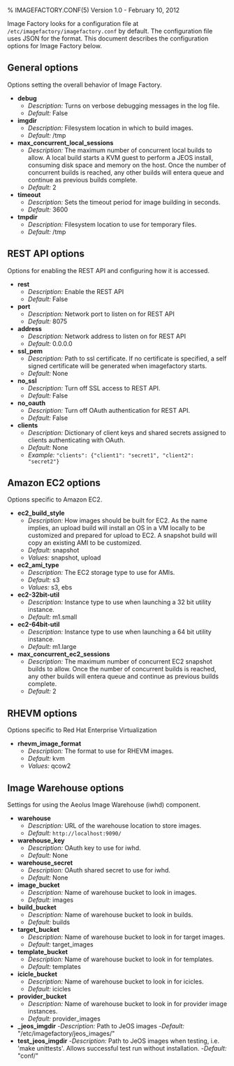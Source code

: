 % IMAGEFACTORY.CONF(5) Version 1.0 - February 10, 2012

Image Factory looks for a configuration file at `/etc/imagefactory/imagefactory.conf` by default. The configuration file uses JSON for the format. This document describes the configuration options for Image Factory below.

## General options

Options setting the overall behavior of Image Factory.

+ **debug**
    - _Description:_ Turns on verbose debugging messages in the log file.
    - _Default:_ False
+ **imgdir**
    - _Description:_ Filesystem location in which to build images.
    - _Default:_ /tmp
+ **max_concurrent_local_sessions**
    - _Description:_ The maximum number of concurrent local builds to allow. A local build starts a KVM guest to perform a JEOS install, consuming disk space and memory on the host. Once the number of concurrent builds is reached, any other builds will entera queue and continue as previous builds complete.
    - _Default:_ 2
+ **timeout**
    - _Description:_ Sets the timeout period for image building in seconds.
    - _Default:_ 3600
+ **tmpdir**
    - _Description:_ Filesystem location to use for temporary files.
    - _Default:_ /tmp

## REST API options

Options for enabling the REST API and configuring how it is accessed.

+ **rest**
    - _Description:_ Enable the REST API
    - _Default:_ False
+ **port**
    - _Description:_ Network port to listen on for REST API
    - _Default:_ 8075
+ **address**
    - _Description:_ Network address to listen on for REST API
    - _Default:_ 0.0.0.0
+ **ssl_pem**
    - _Description:_ Path to ssl certificate. If no certificate is specified, a self signed certificate will be generated when imagefactory starts.
    - _Default:_ None
+ **no_ssl**
    - _Description:_ Turn off SSL access to REST API.
    - _Default:_ False
+ **no_oauth**
    - _Description:_ Turn off OAuth authentication for REST API.
    - _Default:_ False
+ **clients**
    - _Description:_ Dictionary of client keys and shared secrets assigned to clients authenticating with OAuth.
    - _Default:_ None
    - _Example:_ `"clients": {"client1": "secret1", "client2": "secret2"}`

## Amazon EC2 options

Options specific to Amazon EC2.

+ **ec2_build_style**
    - _Description:_ How images should be built for EC2. As the name implies, an upload build will install an OS in a VM locally to be customized and prepared for upload to EC2. A snapshot build will copy an existing AMI to be customized.
    - _Default:_ snapshot
    - _Values:_ snapshot, upload
+ **ec2_ami_type**
    - _Description:_ The EC2 storage type to use for AMIs.
    - _Default:_ s3
    - _Values:_ s3, ebs
+ **ec2-32bit-util**
    - _Description:_ Instance type to use when launching a 32 bit utility instance.
    - _Default:_ m1.small
+ **ec2-64bit-util**
    - _Description:_ Instance type to use when launching a 64 bit utility instance.
    - _Default:_ m1.large
+ **max_concurrent_ec2_sessions**
    - _Description:_ The maximum number of concurrent EC2 snapshot builds to allow. Once the number of concurrent builds is reached, any other builds will entera queue and continue as previous builds complete.
    - _Default:_ 2

## RHEVM options

Options specific to Red Hat Enterprise Virtualization

+ **rhevm_image_format**
    - _Description:_ The format to use for RHEVM images.
    - _Default:_ kvm
    - _Values:_ qcow2

## Image Warehouse options

Settings for using the Aeolus Image Warehouse (iwhd) component.

+ **warehouse**
    - _Description:_ URL of the warehouse location to store images.
    - _Default:_ `http://localhost:9090/`
+ **warehouse_key**
    - _Description:_ OAuth key to use for iwhd.
    - _Default:_ None
+ **warehouse_secret**
    - _Description:_ OAuth shared secret to use for iwhd.
    - _Default:_ None
+ **image_bucket**
    - _Description:_ Name of warehouse bucket to look in images.
    - _Default:_ images
+ **build_bucket**
    - _Description:_ Name of warehouse bucket to look in builds.
    - _Default:_ builds
+ **target_bucket**
    - _Description:_ Name of warehouse bucket to look in for target images.
    - _Default:_ target_images
+ **template_bucket**
    - _Description:_ Name of warehouse bucket to look in for templates.
    - _Default:_ templates
+ **icicle_bucket**
    - _Description:_ Name of warehouse bucket to look in for icicles.
    - _Default:_ icicles
+ **provider_bucket**
    - _Description:_ Name of warehouse bucket to look in for provider image instances.
    - _Default:_ provider_images
+ **_jeos_imgdir**
    -_Description:_ Path to JeOS images
    -_Default:_ "/etc/imagefactory/jeos_images/"
+ **test_jeos_imgdir**
    -_Description:_ Path to JeOS images when testing, i.e. 'make unittests'. Allows successful test run without installation.
    -_Default:_ "conf/"

